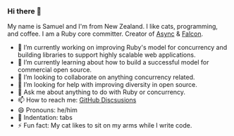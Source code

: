 ### Hi there 👋

My name is Samuel and I'm from New Zealand. I like cats, programming, and coffee. I am a Ruby core committer. Creator of [Async](https://github.com/socketry/async) & [Falcon](https://github.com/socketry/falcon).

- 🔭 I’m currently working on improving Ruby's model for concurrency and building libraries to support highly scalable web applications.
- 🌱 I’m currently learning about how to build a successful model for commercial open source.
- 👯 I’m looking to collaborate on anything concurrency related.
- 🤔 I’m looking for help with improving diversity in open source.
- 💬 Ask me about anything to do with Ruby or concurrency.
- 📫 How to reach me: [GitHub Discsusions](https://github.com/ioquatix/ioquatix/discussions)
- 😄 Pronouns: he/him
- 🥴 Indentation: tabs
- ⚡ Fun fact: My cat likes to sit on my arms while I write code.
